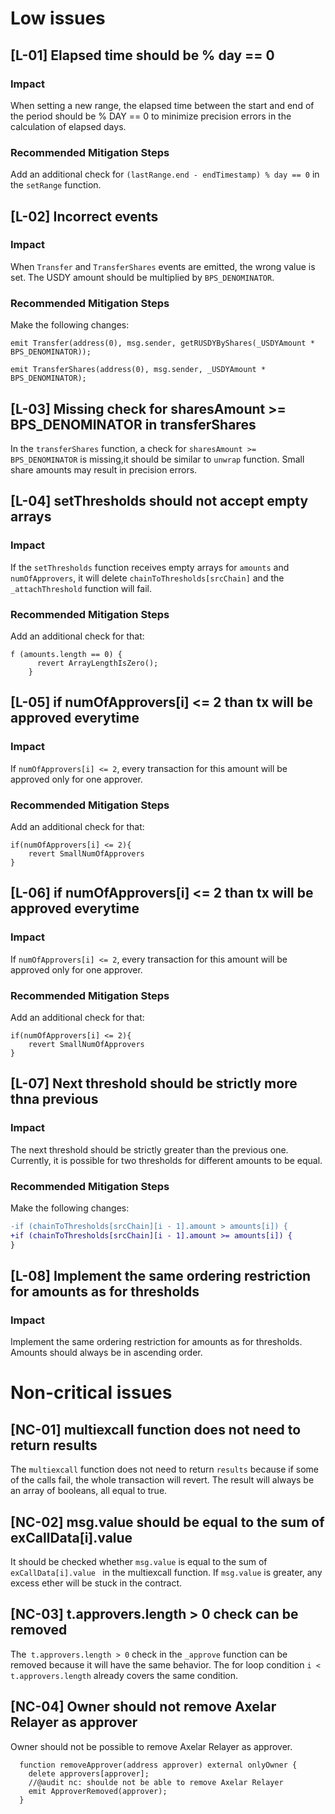 # Low issues

## [L-01] Elapsed time should be % day == 0
### Impact 
When setting a new range, the elapsed time between the start and end of the period should be % DAY == 0 to minimize precision errors in the calculation of elapsed days.

### Recommended Mitigation Steps
Add an additional check for `(lastRange.end - endTimestamp) % day == 0` in the `setRange` function.

## [L-02] Incorrect events
### Impact 
When `Transfer` and `TransferShares` events are emitted, the wrong value is set. The USDY amount should be multiplied by `BPS_DENOMINATOR`.

### Recommended Mitigation Steps
Make the following changes:

```solidity
emit Transfer(address(0), msg.sender, getRUSDYByShares(_USDYAmount * BPS_DENOMINATOR));

emit TransferShares(address(0), msg.sender, _USDYAmount * BPS_DENOMINATOR);
```

## [L-03] Missing check for sharesAmount >= BPS_DENOMINATOR in transferShares
In the `transferShares` function, a check for `sharesAmount >= BPS_DENOMINATOR` is missing,it should be similar to `unwrap` function. Small share amounts may result in precision errors.


## [L-04] setThresholds should not accept empty arrays
### Impact 
If the `setThresholds` function receives empty arrays for `amounts` and `numOfApprovers`, it will delete `chainToThresholds[srcChain]` and the `_attachThreshold` function will fail.

### Recommended Mitigation Steps
Add an additional check for that:

```
f (amounts.length == 0) {
      revert ArrayLengthIsZero();
    }
```

## [L-05] if numOfApprovers[i] <= 2 than tx will be approved everytime
### Impact 
If `numOfApprovers[i] <= 2`, every transaction for this amount will be approved only for one approver.

### Recommended Mitigation Steps
Add an additional check for that:
```
if(numOfApprovers[i] <= 2){
    revert SmallNumOfApprovers
}
```

## [L-06] if numOfApprovers[i] <= 2 than tx will be approved everytime
### Impact 
If `numOfApprovers[i] <= 2`, every transaction for this amount will be approved only for one approver.

### Recommended Mitigation Steps
Add an additional check for that:
```
if(numOfApprovers[i] <= 2){
    revert SmallNumOfApprovers
}
```


## [L-07] Next threshold should be strictly more thna previous
### Impact 
The next threshold should be strictly greater than the previous one. Currently, it is possible for two thresholds for different amounts to be equal.

### Recommended Mitigation Steps
Make the following changes:
```diff
-if (chainToThresholds[srcChain][i - 1].amount > amounts[i]) {
+if (chainToThresholds[srcChain][i - 1].amount >= amounts[i]) {
}
```

## [L-08] Implement the same ordering restriction for amounts as for thresholds
### Impact 
Implement the same ordering restriction for amounts as for thresholds. Amounts should always be in ascending order.


# Non-critical issues

## [NC-01] multiexcall function does not need to return results
The `multiexcall` function does not need to return `results` because if some of the calls fail, the whole transaction will revert. The result will always be an array of booleans, all equal to true.

## [NC-02] msg.value should be equal to the sum of exCallData[i].value
It should be checked whether `msg.value` is equal to the sum of `exCallData[i].value ` in the multiexcall function. If `msg.value` is greater, any excess ether will be stuck in the contract.

## [NC-03] t.approvers.length > 0 check can be removed
The` t.approvers.length > 0` check in the `_approve` function can be removed because it will have the same behavior. The for loop condition `i < t.approvers.length` already covers the same condition.

## [NC-04] Owner should not remove Axelar Relayer as approver
Owner should not be possible to remove Axelar Relayer as approver. 

```
  function removeApprover(address approver) external onlyOwner {
    delete approvers[approver];
    //@audit nc: shoulde not be able to remove Axelar Relayer
    emit ApproverRemoved(approver);
  }
```